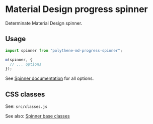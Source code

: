 # Material Design progress spinner

Determinate Material Design spinner.



## Usage

~~~javascript
import spinner from "polythene-md-progress-spinner";

m(spinner, {
  // ... options
});
~~~

See [Spinner documentation](../polythene-spinner) for all options.



## CSS classes

See: `src/classes.js`

See also: [Spinner base classes](../polythene-spinner) 

